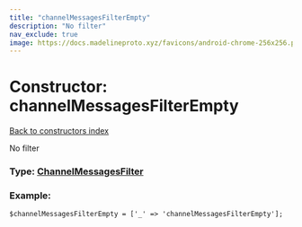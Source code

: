 ```yaml
---
title: "channelMessagesFilterEmpty"
description: "No filter"
nav_exclude: true
image: https://docs.madelineproto.xyz/favicons/android-chrome-256x256.png
---
```

# Constructor: channelMessagesFilterEmpty  
[Back to constructors index](/API_docs/constructors/index.html)



No filter




### Type: [ChannelMessagesFilter](/API_docs/types/ChannelMessagesFilter.html)


### Example:

```
$channelMessagesFilterEmpty = ['_' => 'channelMessagesFilterEmpty'];
```  
